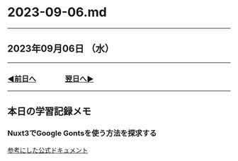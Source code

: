 # 2023-09-06.md

---

## 2023年09月06日 （水）

---

### [◀️前日へ](https://github.com/yuasys/chatty-journal/blob/main/2023/09/2023-09-05.md)&emsp;&emsp;&emsp;&emsp;[翌日へ▶️](https://github.com/yuasys/chatty-journal/blob/main/2023/09/2023-09-07.md)

---

## 本日の学習記録メモ

### Nuxt3でGoogle Gontsを使う方法を探求する

[参考にした公式ドキュメント](https://google-fonts.nuxtjs.org/)
